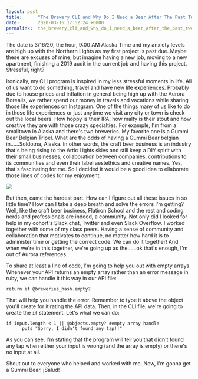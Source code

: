 ```yaml
---
layout: post
title:      "The Brewery CLI and Why Do I Need a Beer After The Past Two Weeks"
date:       2020-03-16 17:52:24 +0000
permalink:  the_brewery_cli_and_why_do_i_need_a_beer_after_the_past_two_weeks
---
```



The date is 3/16/20, the hour, 9:00 AM Alaska Time and my anxiety levels are high up with the Northern Lights as my first project is past due. Maybe these are excuses of mine, but imagine having a new job, moving to a new apartment, finishing a 2019 audit in the current job and having this project. Stressful, right? 

Ironically, my CLI program is inspired in my less stressful moments in life. All of us want to do something, travel and have new life experiences. Probably due to house prices and inflation in general being high up with the Aurora Borealis, we rather spend our money in travels and vacations while sharing those life experiences on Instagram. One of the things many of us like to do in those life experiences or just anytime we visit any city or town is check out the local beers. How hoppy is their IPA, how malty is their stout and how creative they are with those crazy specialties. For example, I'm from a smalltown in Alaska and there's two breweries. My favorite one is a Gummi Bear Belgian Tripel. What are the odds of having a Gummi Bear belgian in......Soldotna, Alaska. In other words, the craft beer business is an industry that's being rising to the Artic Lights skies and still keep a DIY spirit with their small businesses, collaboration between companies, contributions to its communities and even their label aestethics and creative names. Yes, that's fascinating for me. So I decided it would be a good idea to ellaborate those lines of codes for my enjoyment. 

![](https://kenaipeninsula.org/sites/default/files/1548185_10153772240015607_1896437546_o.jpg)

But then, came the hardest part. How can I figure out all these issues in so little time? How can I take a deep breath and solve the errors I'm getting? Well, like the craft beer business, Flatiron School and the rest and coding nerds and professionals are indeed, a community. Not only did I looked for help in my cohort's Slack chat, Twitter and even Slack Overflow. I worked together with some of my class peers. Having a sense of community and collaboration that motivates to continue, no matter how hard it is to administer time or getting the correct code. We can do it together! And when we're in this together, we're going up as the......ok that's enough, I'm out of Aurora references. 

To share at least a line of code, I'm going to help you out with empty arrays. Whenever your API returns an empty array rather than an error message in ruby, we can handle it this way in our API file:

```
return if @breweries_hash.empty?
```

That will help you handle the error. Remember to type it above the object you'll create for itirating the API data. Then, in the CLI file, we're going to create the ```if``` statement. Let's what we can do:

```
if input.length < 1 || @objects.empty? #empty array handle 
      puts "Sorry, I didn't found any tap!!" 
```

As you can see, I'm stating that the program will tell you that didn't found any tap when either your input is wrong (and the array is empty) or there's no input at all. 

Shout out to everyone who helped and worked with me. Now, I'm gonna get a Gummi Bear. ¡Salud! 
